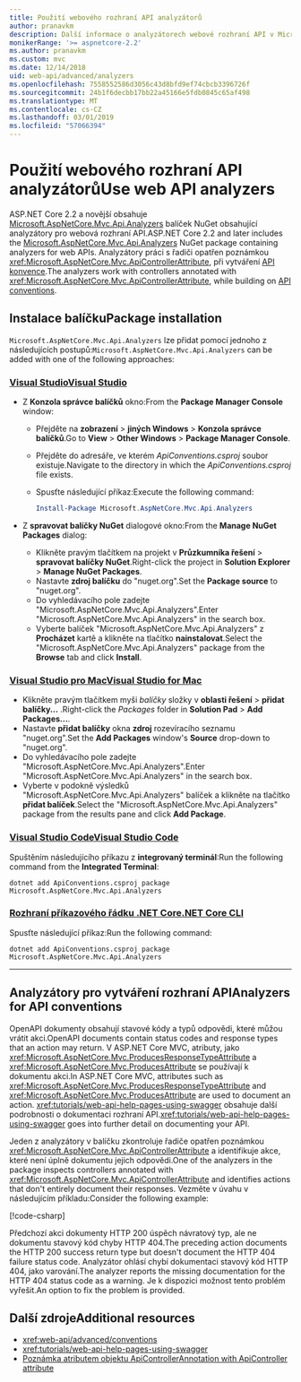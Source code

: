 ```yaml
---
title: Použití webového rozhraní API analyzátorů
author: pranavkm
description: Další informace o analyzátorech webové rozhraní API v Microsoft.AspNetCore.Mvc.Api.Analyzers.
monikerRange: '>= aspnetcore-2.2'
ms.author: pranavkm
ms.custom: mvc
ms.date: 12/14/2018
uid: web-api/advanced/analyzers
ms.openlocfilehash: 7558552586d3056c43d8bfd9ef74cbcb3396726f
ms.sourcegitcommit: 24b1f6decbb17bb22a45166e5fdb0845c65af498
ms.translationtype: MT
ms.contentlocale: cs-CZ
ms.lasthandoff: 03/01/2019
ms.locfileid: "57066394"
---
```

# <a name="use-web-api-analyzers"></a><span data-ttu-id="1176b-103">Použití webového rozhraní API analyzátorů</span><span class="sxs-lookup"><span data-stu-id="1176b-103">Use web API analyzers</span></span>

<span data-ttu-id="1176b-104">ASP.NET Core 2.2 a novější obsahuje [Microsoft.AspNetCore.Mvc.Api.Analyzers](https://www.nuget.org/packages/Microsoft.AspNetCore.Mvc.Api.Analyzers) balíček NuGet obsahující analyzátory pro webová rozhraní API.</span><span class="sxs-lookup"><span data-stu-id="1176b-104">ASP.NET Core 2.2 and later includes the [Microsoft.AspNetCore.Mvc.Api.Analyzers](https://www.nuget.org/packages/Microsoft.AspNetCore.Mvc.Api.Analyzers) NuGet package containing analyzers for web APIs.</span></span> <span data-ttu-id="1176b-105">Analyzátory práci s řadiči opatřen poznámkou <xref:Microsoft.AspNetCore.Mvc.ApiControllerAttribute>, při vytváření [API konvence](xref:web-api/advanced/conventions).</span><span class="sxs-lookup"><span data-stu-id="1176b-105">The analyzers work with controllers annotated with <xref:Microsoft.AspNetCore.Mvc.ApiControllerAttribute>, while building on [API conventions](xref:web-api/advanced/conventions).</span></span>

## <a name="package-installation"></a><span data-ttu-id="1176b-106">Instalace balíčku</span><span class="sxs-lookup"><span data-stu-id="1176b-106">Package installation</span></span>

<span data-ttu-id="1176b-107">`Microsoft.AspNetCore.Mvc.Api.Analyzers` lze přidat pomocí jednoho z následujících postupů:</span><span class="sxs-lookup"><span data-stu-id="1176b-107">`Microsoft.AspNetCore.Mvc.Api.Analyzers` can be added with one of the following approaches:</span></span>

### <a name="visual-studiotabvisual-studio"></a>[<span data-ttu-id="1176b-108">Visual Studio</span><span class="sxs-lookup"><span data-stu-id="1176b-108">Visual Studio</span></span>](#tab/visual-studio)

* <span data-ttu-id="1176b-109">Z **Konzola správce balíčků** okno:</span><span class="sxs-lookup"><span data-stu-id="1176b-109">From the **Package Manager Console** window:</span></span>
  * <span data-ttu-id="1176b-110">Přejděte na **zobrazení** > **jiných Windows** > **Konzola správce balíčků**.</span><span class="sxs-lookup"><span data-stu-id="1176b-110">Go to **View** > **Other Windows** > **Package Manager Console**.</span></span>
  * <span data-ttu-id="1176b-111">Přejděte do adresáře, ve kterém *ApiConventions.csproj* soubor existuje.</span><span class="sxs-lookup"><span data-stu-id="1176b-111">Navigate to the directory in which the *ApiConventions.csproj* file exists.</span></span>
  * <span data-ttu-id="1176b-112">Spusťte následující příkaz:</span><span class="sxs-lookup"><span data-stu-id="1176b-112">Execute the following command:</span></span>

    ```powershell
    Install-Package Microsoft.AspNetCore.Mvc.Api.Analyzers
    ```

* <span data-ttu-id="1176b-113">Z **spravovat balíčky NuGet** dialogové okno:</span><span class="sxs-lookup"><span data-stu-id="1176b-113">From the **Manage NuGet Packages** dialog:</span></span>
  * <span data-ttu-id="1176b-114">Klikněte pravým tlačítkem na projekt v **Průzkumníka řešení** > **spravovat balíčky NuGet**.</span><span class="sxs-lookup"><span data-stu-id="1176b-114">Right-click the project in **Solution Explorer** > **Manage NuGet Packages**.</span></span>
  * <span data-ttu-id="1176b-115">Nastavte **zdroj balíčku** do "nuget.org".</span><span class="sxs-lookup"><span data-stu-id="1176b-115">Set the **Package source** to "nuget.org".</span></span>
  * <span data-ttu-id="1176b-116">Do vyhledávacího pole zadejte "Microsoft.AspNetCore.Mvc.Api.Analyzers".</span><span class="sxs-lookup"><span data-stu-id="1176b-116">Enter "Microsoft.AspNetCore.Mvc.Api.Analyzers" in the search box.</span></span>
  * <span data-ttu-id="1176b-117">Vyberte balíček "Microsoft.AspNetCore.Mvc.Api.Analyzers" z **Procházet** kartě a klikněte na tlačítko **nainstalovat**.</span><span class="sxs-lookup"><span data-stu-id="1176b-117">Select the "Microsoft.AspNetCore.Mvc.Api.Analyzers" package from the **Browse** tab and click **Install**.</span></span>

### <a name="visual-studio-for-mactabvisual-studio-mac"></a>[<span data-ttu-id="1176b-118">Visual Studio pro Mac</span><span class="sxs-lookup"><span data-stu-id="1176b-118">Visual Studio for Mac</span></span>](#tab/visual-studio-mac)

* <span data-ttu-id="1176b-119">Klikněte pravým tlačítkem myši *balíčky* složky v **oblasti řešení** > **přidat balíčky...** .</span><span class="sxs-lookup"><span data-stu-id="1176b-119">Right-click the *Packages* folder in **Solution Pad** > **Add Packages...**.</span></span>
* <span data-ttu-id="1176b-120">Nastavte **přidat balíčky** okna **zdroj** rozevíracího seznamu "nuget.org".</span><span class="sxs-lookup"><span data-stu-id="1176b-120">Set the **Add Packages** window's **Source** drop-down to "nuget.org".</span></span>
* <span data-ttu-id="1176b-121">Do vyhledávacího pole zadejte "Microsoft.AspNetCore.Mvc.Api.Analyzers".</span><span class="sxs-lookup"><span data-stu-id="1176b-121">Enter "Microsoft.AspNetCore.Mvc.Api.Analyzers" in the search box.</span></span>
* <span data-ttu-id="1176b-122">Vyberte v podokně výsledků "Microsoft.AspNetCore.Mvc.Api.Analyzers" balíček a klikněte na tlačítko **přidat balíček**.</span><span class="sxs-lookup"><span data-stu-id="1176b-122">Select the "Microsoft.AspNetCore.Mvc.Api.Analyzers" package from the results pane and click **Add Package**.</span></span>

### <a name="visual-studio-codetabvisual-studio-code"></a>[<span data-ttu-id="1176b-123">Visual Studio Code</span><span class="sxs-lookup"><span data-stu-id="1176b-123">Visual Studio Code</span></span>](#tab/visual-studio-code)

<span data-ttu-id="1176b-124">Spuštěním následujícího příkazu z **integrovaný terminál**:</span><span class="sxs-lookup"><span data-stu-id="1176b-124">Run the following command from the **Integrated Terminal**:</span></span>

```console
dotnet add ApiConventions.csproj package Microsoft.AspNetCore.Mvc.Api.Analyzers
```

### <a name="net-core-clitabnetcore-cli"></a>[<span data-ttu-id="1176b-125">Rozhraní příkazového řádku .NET Core</span><span class="sxs-lookup"><span data-stu-id="1176b-125">.NET Core CLI</span></span>](#tab/netcore-cli)

<span data-ttu-id="1176b-126">Spusťte následující příkaz:</span><span class="sxs-lookup"><span data-stu-id="1176b-126">Run the following command:</span></span>

```console
dotnet add ApiConventions.csproj package Microsoft.AspNetCore.Mvc.Api.Analyzers
```

---

## <a name="analyzers-for-api-conventions"></a><span data-ttu-id="1176b-127">Analyzátory pro vytváření rozhraní API</span><span class="sxs-lookup"><span data-stu-id="1176b-127">Analyzers for API conventions</span></span>

<span data-ttu-id="1176b-128">OpenAPI dokumenty obsahují stavové kódy a typů odpovědi, které můžou vrátit akci.</span><span class="sxs-lookup"><span data-stu-id="1176b-128">OpenAPI documents contain status codes and response types that an action may return.</span></span> <span data-ttu-id="1176b-129">V ASP.NET Core MVC, atributy, jako <xref:Microsoft.AspNetCore.Mvc.ProducesResponseTypeAttribute> a <xref:Microsoft.AspNetCore.Mvc.ProducesAttribute> se používají k dokumentu akci.</span><span class="sxs-lookup"><span data-stu-id="1176b-129">In ASP.NET Core MVC, attributes such as <xref:Microsoft.AspNetCore.Mvc.ProducesResponseTypeAttribute> and <xref:Microsoft.AspNetCore.Mvc.ProducesAttribute> are used to document an action.</span></span> <span data-ttu-id="1176b-130"><xref:tutorials/web-api-help-pages-using-swagger> obsahuje další podrobnosti o dokumentaci rozhraní API.</span><span class="sxs-lookup"><span data-stu-id="1176b-130"><xref:tutorials/web-api-help-pages-using-swagger> goes into further detail on documenting your API.</span></span>

<span data-ttu-id="1176b-131">Jeden z analyzátory v balíčku zkontroluje řadiče opatřen poznámkou <xref:Microsoft.AspNetCore.Mvc.ApiControllerAttribute> a identifikuje akce, které není úplně dokumentu jejich odpovědi.</span><span class="sxs-lookup"><span data-stu-id="1176b-131">One of the analyzers in the package inspects controllers annotated with <xref:Microsoft.AspNetCore.Mvc.ApiControllerAttribute> and identifies actions that don't entirely document their responses.</span></span> <span data-ttu-id="1176b-132">Vezměte v úvahu v následujícím příkladu:</span><span class="sxs-lookup"><span data-stu-id="1176b-132">Consider the following example:</span></span>

[!code-csharp[](conventions/sample/Controllers/ContactsController.cs?name=missing404docs&highlight=9)]

<span data-ttu-id="1176b-133">Předchozí akci dokumenty HTTP 200 úspěch návratový typ, ale ne dokumentu stavový kód chyby HTTP 404.</span><span class="sxs-lookup"><span data-stu-id="1176b-133">The preceding action documents the HTTP 200 success return type but doesn't document the HTTP 404 failure status code.</span></span> <span data-ttu-id="1176b-134">Analyzátor ohlásí chybí dokumentaci stavový kód HTTP 404, jako varování.</span><span class="sxs-lookup"><span data-stu-id="1176b-134">The analyzer reports the missing documentation for the HTTP 404 status code as a warning.</span></span> <span data-ttu-id="1176b-135">Je k dispozici možnost tento problém vyřešit.</span><span class="sxs-lookup"><span data-stu-id="1176b-135">An option to fix the problem is provided.</span></span>

## <a name="additional-resources"></a><span data-ttu-id="1176b-136">Další zdroje</span><span class="sxs-lookup"><span data-stu-id="1176b-136">Additional resources</span></span>

* <xref:web-api/advanced/conventions>
* <xref:tutorials/web-api-help-pages-using-swagger>
* [<span data-ttu-id="1176b-137">Poznámka atributem objektu ApiController</span><span class="sxs-lookup"><span data-stu-id="1176b-137">Annotation with ApiController attribute</span></span>](xref:web-api/index#annotation-with-apicontroller-attribute)
